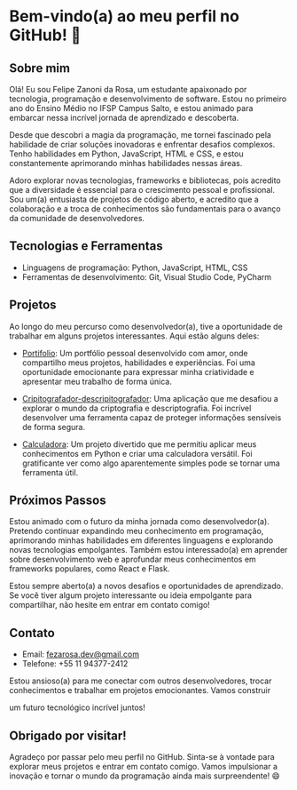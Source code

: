# Bem-vindo(a) ao meu perfil no GitHub! 👋

## Sobre mim

Olá! Eu sou Felipe Zanoni da Rosa, um estudante apaixonado por tecnologia, programação e desenvolvimento de software. Estou no primeiro ano do Ensino Médio no IFSP Campus Salto, e estou animado para embarcar nessa incrível jornada de aprendizado e descoberta.

Desde que descobri a magia da programação, me tornei fascinado pela habilidade de criar soluções inovadoras e enfrentar desafios complexos. Tenho habilidades em Python, JavaScript, HTML e CSS, e estou constantemente aprimorando minhas habilidades nessas áreas.

Adoro explorar novas tecnologias, frameworks e bibliotecas, pois acredito que a diversidade é essencial para o crescimento pessoal e profissional. Sou um(a) entusiasta de projetos de código aberto, e acredito que a colaboração e a troca de conhecimentos são fundamentais para o avanço da comunidade de desenvolvedores.

## Tecnologias e Ferramentas

- Linguagens de programação: Python, JavaScript, HTML, CSS
- Ferramentas de desenvolvimento: Git, Visual Studio Code, PyCharm

## Projetos

Ao longo do meu percurso como desenvolvedor(a), tive a oportunidade de trabalhar em alguns projetos interessantes. Aqui estão alguns deles:

- [Portifolio](https://github.com/Felipe-Zanoni-da-Rosa/Portifolio): Um portfólio pessoal desenvolvido com amor, onde compartilho meus projetos, habilidades e experiências. Foi uma oportunidade emocionante para expressar minha criatividade e apresentar meu trabalho de forma única.

- [Cripitografador-descripitografador](https://github.com/Felipe-Zanoni-da-Rosa/Cripitografador-descripitografador): Uma aplicação que me desafiou a explorar o mundo da criptografia e descriptografia. Foi incrível desenvolver uma ferramenta capaz de proteger informações sensíveis de forma segura.

- [Calculadora](https://github.com/fezarosaa/Calculadora): Um projeto divertido que me permitiu aplicar meus conhecimentos em Python e criar uma calculadora versátil. Foi gratificante ver como algo aparentemente simples pode se tornar uma ferramenta útil.

## Próximos Passos

Estou animado com o futuro da minha jornada como desenvolvedor(a). Pretendo continuar expandindo meu conhecimento em programação, aprimorando minhas habilidades em diferentes linguagens e explorando novas tecnologias empolgantes. Também estou interessado(a) em aprender sobre desenvolvimento web e aprofundar meus conhecimentos em frameworks populares, como React e Flask.

Estou sempre aberto(a) a novos desafios e oportunidades de aprendizado. Se você tiver algum projeto interessante ou ideia empolgante para compartilhar, não hesite em entrar em contato comigo!

## Contato

- Email: fezarosa.dev@gmail.com
- Telefone: +55 11 94377-2412

Estou ansioso(a) para me conectar com outros desenvolvedores, trocar conhecimentos e trabalhar em projetos emocionantes. Vamos construir

 um futuro tecnológico incrível juntos!

## Obrigado por visitar!

Agradeço por passar pelo meu perfil no GitHub. Sinta-se à vontade para explorar meus projetos e entrar em contato comigo. Vamos impulsionar a inovação e tornar o mundo da programação ainda mais surpreendente! 😄
